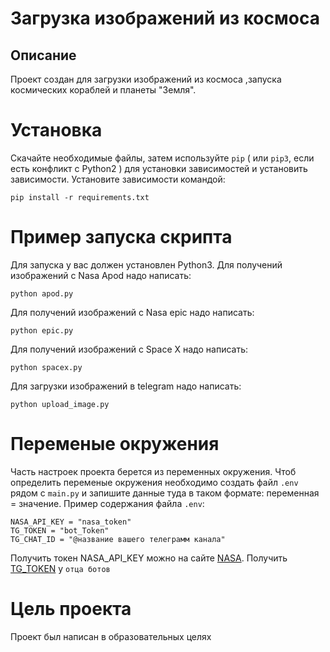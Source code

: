 # Загрузка изображений из космоса
## Описание
Проект создан для загрузки изображений из космоса ,запуска космических кораблей и планеты "Земля".
# Установка
Скачайте необходимые файлы, затем используйте `pip` ( или `pip3`, если есть конфликт с Python2 ) для установки зависимостей и установить зависимости. Установите зависимости командой:
```
pip install -r requirements.txt
```
# Пример запуска скрипта
Для запуска у вас должен установлен Python3.
Для получений изображений с Nasa Apod надо написать:
```
python apod.py
```
Для получений изображений с Nasa epic надо написать:
```
python epic.py
```
Для получений изображений с Space X надо написать:
```
python spacex.py
```
Для загрузки изображений в  telegram надо написать:
```
python upload_image.py
```
# Переменые окружения
 Часть настроек проекта берется из переменных окружения. Чтоб определить переменые окружения необходимо создать файл `.env` рядом с `main.py` и запишите данные туда в таком формате: переменная = значение.
 Пример содержания файла `.env`:
 ```
 NASA_API_KEY = "nasa_token"
 TG_TOKEN = "bot_Token"
 TG_CHAT_ID = "@название вашего телеграмм канала"
 ```
 Получить токен NASA_API_KEY можно на сайте [NASA](https://www.nasa.gov/). Получить [TG_TOKEN](https://t.me/BotFather) у `отца ботов`
 # Цель проекта
 Проект был написан в образовательных целях
